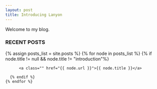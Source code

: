 ```yaml
---
layout: post
title: Introducing Lanyon
---
```


Welcome to my blog.


### RECENT POSTS
<div>
    {% assign posts_list = site.posts %}
    {% for node in posts_list %}
      {% if node.title != null && node.title != "introduction"%}
        
          <a class="" href="{{ node.url }}">{{ node.title }}</a>
        
      {% endif %}
    {% endfor %}
</div>
